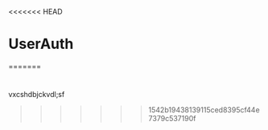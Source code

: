 <<<<<<< HEAD
# UserAuth
=======
# 
vxcshdbjckvdl;sf
>>>>>>> 1542b19438139115ced8395cf44e7379c537190f
